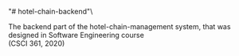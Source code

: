 "# hotel-chain-backend"\

The backend part of the hotel-chain-management system, that was designed in Software Engineering course\
(CSCI 361, 2020)
